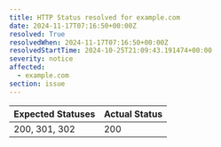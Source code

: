 ```yaml
---
title: HTTP Status resolved for example.com
date: 2024-11-17T07:16:50+00:00Z
resolved: True
resolvedWhen: 2024-11-17T07:16:50+00:00Z
resolvedStartTime: 2024-10-25T21:09:43.191474+00:00
severity: notice
affected:
  - example.com
section: issue
---
```


| Expected Statuses | Actual Status  |
|-------------------|----------------|
| 200, 301, 302 | 200 |
